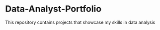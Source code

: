 # Data-Analyst-Portfolio
This repository contains projects that showcase my skills in data analysis

